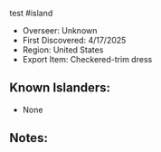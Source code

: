 test
#island
- Overseer: Unknown
- First Discovered: 4/17/2025
- Region: United States
- Export Item: Checkered-trim dress

## Known Islanders:
- None

## Notes: 